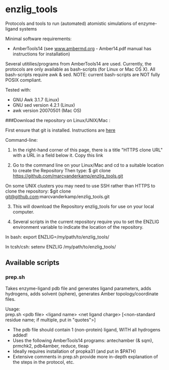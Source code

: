 enzlig_tools
============

Protocols and tools to run (automated) atomistic simulations of enzyme-ligand systems

Minimal software requirements:
- AmberTools14 (see www.ambermd.org - Amber14.pdf manual has instructions for installation)

Several utitilies/programs from AmberTools14 are used.
Currently, the protocols are only available as bash-scripts (for Linux or Mac OS X).
All bash-scripts require awk & sed.
NOTE: current bash-scripts are NOT fully POSIX compliant.

Tested with:
- GNU Awk 3.1.7 (Linux)
- GNU sed version 4.2.1 (Linux)
- awk version 20070501 (Mac OS)

###Download the repository on Linux/UNIX/Mac :   

First ensure that git is installed. Instructions are [here](http://git-scm.com/downloads) 

Command-line:

1) In the right-hand corner of this page, there is a title "HTTPS clone URL" with a URL in a field below it.
Copy this link 

2) Go to the command line on your Linux/Mac and cd to a suitable location to create the Repository
Then type: 
$ git clone https://github.com/marcvanderkamp/enzlig_tools.git

On some UNIX clusters you may need to use SSH rather than HTTPS to clone the repository:
$git clone git@github.com:marcvanderkamp/enzlig_tools.git

3) This will download the Repository enzlig_tools for use on your local computer. 

4) Several scripts in the current repository require you to set the ENZLIG environment variable to indicate the location of the repository. 

In bash:
export ENZLIG=/my/path/to/enzlig_tools/

In tcsh/csh:
setenv ENZLIG /my/path/to/enzlig_tools/


## Available scripts
### prep.sh
Takes enzyme-ligand pdb file and generates ligand parameters, adds hydrogens, adds solvent (sphere), generates Amber topology/coordinate files.

  Usage:  
  prep.sh \<pdb file\> \<ligand name\> \<net ligand charge\> [\<non-standard residue name; if multiple, put in "quotes"\>]
- The pdb file should contain 1 (non-protein) ligand, WITH all hydrogens added!
- Uses the following AmberTools14 programs: antechamber (& sqm), prmchk2, pdb4amber, reduce, tleap 
- Ideally requires installation of propka31 (and put in $PATH)
- Extensive comments in prep.sh provide more in-depth explanation of the steps in the protocol, etc.

